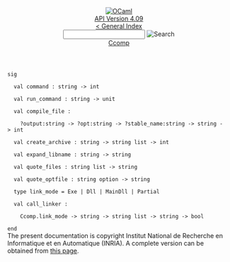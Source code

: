 <!-- ((! set title API !)) ((! set documentation !)) ((! set api !)) ((! set nobreadcrumb !)) -->
<div class="api"><header><nav class="toc brand"><a class="brand" href="https://ocaml.org/"><img src="colour-logo-gray.svg" class="svg" alt="OCaml"></a></nav><nav class="toc"><div class="toc_version"><a href="/docs" id="version-select">API Version 4.09</a></div><a href="index.html">&lt; General Index</a><div class="api_search"><input type="text" name="apisearch" id="api_search" oninput="mySearch(false);" onkeypress="this.oninput();" onclick="this.oninput();" onpaste="this.oninput();">
<img src="search_icon.svg" alt="Search" class="svg" onclick="mySearch(false)"></div>
<div id="search_results"></div><div class="toc_title"><a href="Ccomp.html">Ccomp</a></div><ul></ul></nav></header>
<code class="code"><span class="keyword">sig</span><br>
&nbsp;&nbsp;<span class="keyword">val</span>&nbsp;command&nbsp;:&nbsp;string&nbsp;<span class="keywordsign">-&gt;</span>&nbsp;int<br>
&nbsp;&nbsp;<span class="keyword">val</span>&nbsp;run_command&nbsp;:&nbsp;string&nbsp;<span class="keywordsign">-&gt;</span>&nbsp;unit<br>
&nbsp;&nbsp;<span class="keyword">val</span>&nbsp;compile_file&nbsp;:<br>
&nbsp;&nbsp;&nbsp;&nbsp;?output:string&nbsp;<span class="keywordsign">-&gt;</span>&nbsp;?opt:string&nbsp;<span class="keywordsign">-&gt;</span>&nbsp;?stable_name:string&nbsp;<span class="keywordsign">-&gt;</span>&nbsp;string&nbsp;<span class="keywordsign">-&gt;</span>&nbsp;int<br>
&nbsp;&nbsp;<span class="keyword">val</span>&nbsp;create_archive&nbsp;:&nbsp;string&nbsp;<span class="keywordsign">-&gt;</span>&nbsp;string&nbsp;list&nbsp;<span class="keywordsign">-&gt;</span>&nbsp;int<br>
&nbsp;&nbsp;<span class="keyword">val</span>&nbsp;expand_libname&nbsp;:&nbsp;string&nbsp;<span class="keywordsign">-&gt;</span>&nbsp;string<br>
&nbsp;&nbsp;<span class="keyword">val</span>&nbsp;quote_files&nbsp;:&nbsp;string&nbsp;list&nbsp;<span class="keywordsign">-&gt;</span>&nbsp;string<br>
&nbsp;&nbsp;<span class="keyword">val</span>&nbsp;quote_optfile&nbsp;:&nbsp;string&nbsp;option&nbsp;<span class="keywordsign">-&gt;</span>&nbsp;string<br>
&nbsp;&nbsp;<span class="keyword">type</span>&nbsp;link_mode&nbsp;=&nbsp;<span class="constructor">Exe</span>&nbsp;<span class="keywordsign">|</span>&nbsp;<span class="constructor">Dll</span>&nbsp;<span class="keywordsign">|</span>&nbsp;<span class="constructor">MainDll</span>&nbsp;<span class="keywordsign">|</span>&nbsp;<span class="constructor">Partial</span><br>
&nbsp;&nbsp;<span class="keyword">val</span>&nbsp;call_linker&nbsp;:<br>
&nbsp;&nbsp;&nbsp;&nbsp;<span class="constructor">Ccomp</span>.link_mode&nbsp;<span class="keywordsign">-&gt;</span>&nbsp;string&nbsp;<span class="keywordsign">-&gt;</span>&nbsp;string&nbsp;list&nbsp;<span class="keywordsign">-&gt;</span>&nbsp;string&nbsp;<span class="keywordsign">-&gt;</span>&nbsp;bool<br>
<span class="keyword">end</span></code>
<div class="copyright">The present documentation is copyright Institut National de Recherche en Informatique et en Automatique (INRIA). A complete version can be obtained from <a href="http://caml.inria.fr/pub/docs/manual-ocaml/">this page</a>.</div></div>